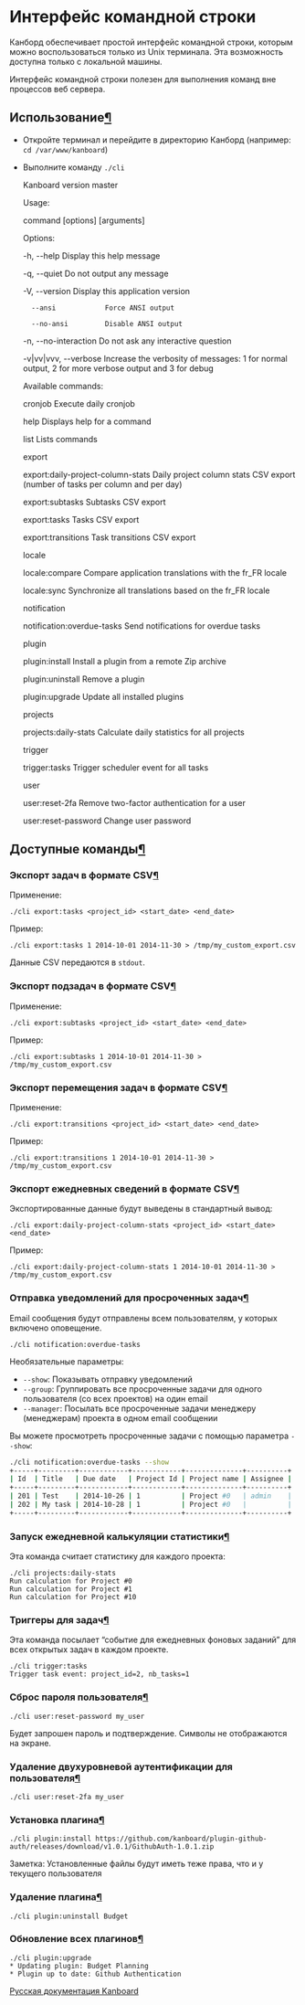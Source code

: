 Интерфейс командной строки
==========================

Канборд обеспечивает простой интерфейс командной строки, которым можно воспользоваться только из Unix терминала. Эта возможность доступна только с локальной машины.

Интерфейс командной строки полезен для выполнения команд вне процессов веб сервера.

Использование[¶](#usage "Ссылка на этот заголовок")
---------------------------------------------------

-   Откройте терминал и перейдите в директорию Канборд (например: `cd /var/www/kanboard`)
-   Выполните команду `./cli`


    Kanboard version master



    Usage:

      command [options] [arguments]



    Options:

      -h, --help            Display this help message

      -q, --quiet           Do not output any message

      -V, --version         Display this application version

          --ansi            Force ANSI output

          --no-ansi         Disable ANSI output

      -n, --no-interaction  Do not ask any interactive question

      -v|vv|vvv, --verbose  Increase the verbosity of messages: 1 for normal output, 2 for more verbose output and 3 for debug



    Available commands:

      cronjob                            Execute daily cronjob

      help                               Displays help for a command

      list                               Lists commands

     export

      export:daily-project-column-stats  Daily project column stats CSV export (number of tasks per column and per day)

      export:subtasks                    Subtasks CSV export

      export:tasks                       Tasks CSV export

      export:transitions                 Task transitions CSV export

     locale

      locale:compare                     Compare application translations with the fr_FR locale

      locale:sync                        Synchronize all translations based on the fr_FR locale

     notification

      notification:overdue-tasks         Send notifications for overdue tasks

     plugin

      plugin:install                     Install a plugin from a remote Zip archive

      plugin:uninstall                   Remove a plugin

      plugin:upgrade                     Update all installed plugins

     projects

      projects:daily-stats               Calculate daily statistics for all projects

     trigger

      trigger:tasks                      Trigger scheduler event for all tasks

     user

      user:reset-2fa                     Remove two-factor authentication for a user

      user:reset-password                Change user password


Доступные команды[¶](#available-commands "Ссылка на этот заголовок")
--------------------------------------------------------------------

### Экспорт задач в формате CSV[¶](#tasks-csv-export "Ссылка на этот заголовок")

Применение:

    ./cli export:tasks <project_id> <start_date> <end_date>

Пример:

    ./cli export:tasks 1 2014-10-01 2014-11-30 > /tmp/my_custom_export.csv

Данные CSV передаются в `stdout`.

### Экспорт подзадач в формате CSV[¶](#subtasks-csv-export "Ссылка на этот заголовок")

Применение:

    ./cli export:subtasks <project_id> <start_date> <end_date>

Пример:

    ./cli export:subtasks 1 2014-10-01 2014-11-30 > /tmp/my_custom_export.csv

### Экспорт перемещения задач в формате CSV[¶](#task-transitions-csv-export "Ссылка на этот заголовок")

Применение:

    ./cli export:transitions <project_id> <start_date> <end_date>

Пример:

    ./cli export:transitions 1 2014-10-01 2014-11-30 > /tmp/my_custom_export.csv

### Экспорт ежедневных сведений в формате CSV[¶](#export-daily-summaries-data-in-csv "Ссылка на этот заголовок")

Экспортированные данные будут выведены в стандартный вывод:

    ./cli export:daily-project-column-stats <project_id> <start_date> <end_date>

Пример:

    ./cli export:daily-project-column-stats 1 2014-10-01 2014-11-30 > /tmp/my_custom_export.csv

### Отправка уведомлений для просроченных задач[¶](#send-notifications-for-overdue-tasks "Ссылка на этот заголовок")

Email сообщения будут отправлены всем пользователям, у которых включено оповещение.

    ./cli notification:overdue-tasks

Необязательные параметры:

-   `--show`: Показывать отправку уведомлений
-   `--group`: Группировать все просроченные задачи для одного пользователя (со всех проектов) на один email
-   `--manager`: Посылать все просроченные задачи менеджеру (менеджерам) проекта в одном email сообщении

Вы можете просмотреть просроченные задачи с помощью параметра `--show`:

```bash
./cli notification:overdue-tasks --show
+-----+---------+------------+------------+--------------+----------+
| Id  | Title   | Due date   | Project Id | Project name | Assignee |
+-----+---------+------------+------------+--------------+----------+
| 201 | Test    | 2014-10-26 | 1          | Project #0   | admin    |
| 202 | My task | 2014-10-28 | 1          | Project #0   |          |
+-----+---------+------------+------------+--------------+----------+
```

### Запуск ежедневной калькуляции статистики[¶](#run-daily-project-stats-calculation "Ссылка на этот заголовок")

Эта команда считает статистику для каждого проекта:

    ./cli projects:daily-stats
    Run calculation for Project #0
    Run calculation for Project #1
    Run calculation for Project #10

### Триггеры для задач[¶](#trigger-for-tasks)

Эта команда посылает “событие для ежедневных фоновых заданий” для всех открытых задач в каждом проекте.

    ./cli trigger:tasks
    Trigger task event: project_id=2, nb_tasks=1

### Сброс пароля пользователя[¶](#reset-user-password "Ссылка на этот заголовок")

    ./cli user:reset-password my_user

Будет запрошен пароль и подтверждение. Символы не отображаются на экране.

### Удаление двухуровневой аутентификации для пользователя[¶](#remove-two-factor-authentication-for-a-user "Ссылка на этот заголовок")

    ./cli user:reset-2fa my_user

### Установка плагина[¶](#install-a-plugin "Ссылка на этот заголовок")

    ./cli plugin:install https://github.com/kanboard/plugin-github-auth/releases/download/v1.0.1/GithubAuth-1.0.1.zip

Заметка: Установленные файлы будут иметь теже права, что и у текущего пользователя

### Удаление плагина[¶](#remove-a-plugin "Ссылка на этот заголовок")

    ./cli plugin:uninstall Budget

### Обновление всех плагинов[¶](#upgrade-all-plugins "Ссылка на этот заголовок")

    ./cli plugin:upgrade
    * Updating plugin: Budget Planning
    * Plugin up to date: Github Authentication

[Русская документация Kanboard](http://kanboard.ru/doc/)
